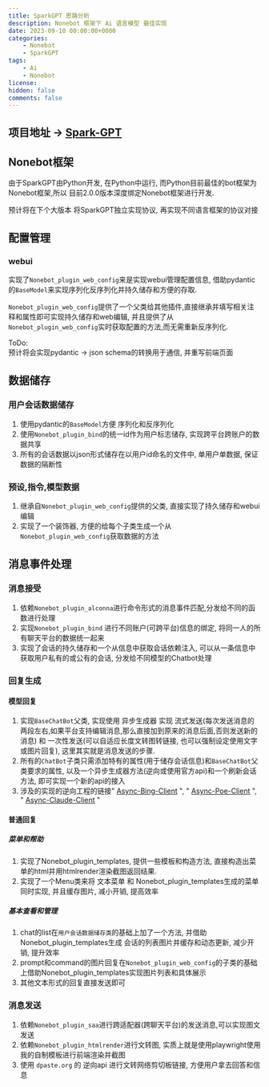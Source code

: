 ```yaml
---
title: SparkGPT 思路分析
description: Nonebot 框架下 Ai 语言模型 最佳实现
date: 2023-09-10 00:00:00+0000
categories:
    - Nonebot
    - SparkGPT
tags:
    - Ai
    - Nonebot
license: 
hidden: false
comments: false
---
```

## 项目地址 -> [Spark-GPT](https://github.com/canxin121/Spark-GPT)

## Nonebot框架
由于SparkGPT由Python开发, 在Python中运行, 而Python目前最佳的bot框架为Nonebot框架,所以 目前2.0.0版本深度绑定Nonebot框架进行开发.  

预计将在下个大版本 将SparkGPT独立实现协议, 再实现不同语言框架的协议对接  
## 配置管理
### webui
实现了`Nonebot_plugin_web_config`来是实现webui管理配置信息, 借助pydantic的`BaseModel`来实现序列化反序列化并持久储存和方便的存取. 

`Nonebot_plugin_web_config`提供了一个父类给其他插件,直接继承并填写相关注释和属性即可实现持久储存和web编辑, 并且提供了从`Nonebot_plugin_web_config`实时获取配置的方法,而无需重新反序列化.  

ToDo:  
预计将会实现pydantic -> json schema的转换用于通信, 并重写前端页面  

## 数据储存

### 用户会话数据储存
1. 使用pydantic的`BaseModel`方便 序列化和反序列化
2. 使用`Nonebot_plugin_bind`的统一id作为用户标志储存, 实现跨平台跨账户的数据共享
3. 所有的会话数据以json形式储存在以用户id命名的文件中, 单用户单数据, 保证数据的隔断性
### 预设,指令,模型数据
1. 继承自`Nonebot_plugin_web_config`提供的父类, 直接实现了持久储存和webui编辑
2. 实现了一个装饰器, 方便的给每个子类生成一个从`Nonebot_plugin_web_config`获取数据的方法
 

## 消息事件处理
### 消息接受
1. 依赖`Nonebot_plugin_alconna`进行命令形式的消息事件匹配,分发给不同的函数进行处理
2. 实现`Nonebot_plugin_bind` 进行不同账户(可跨平台)信息的绑定, 将同一人的所有聊天平台的数据统一起来
3. 实现了会话的持久储存和一个从信息中获取会话依赖注入, 可以从一条信息中获取用户私有的或公有的会话, 分发给不同模型的Chatbot处理

### 回复生成
#### 模型回复
1. 实现`BaseChatBot`父类, 实现使用 异步生成器 实现 流式发送(每次发送消息的两段左右,如果平台支持编辑消息,那么直接加到原来的消息后面,否则发送新的消息) 和 一次性发送(可以自适应长度文转图转链接, 也可以强制设定使用文字或图片回复), 这里其实就是消息发送的步骤.
2. 所有的`ChatBot`子类只需添加特有的属性(用于储存会话信息)和`BaseChatBot`父类要求的属性, 以及一个异步生成器方法(逆向或使用官方api)和一个刷新会话方法, 即可实现一个新的api的接入  
3. 涉及的实现的逆向工程的链接" [Async-Bing-Client](https://github.com/canxin121/Async-Bing-Client) ", " [Async-Poe-Client](https://github.com/canxin121/Async-Poe-Client) ", " [Async-Claude-Client](https://github.com/canxin121/Async-Claude-Client) "  
#### 普通回复
##### 菜单和帮助
1. 实现了Nonebot_plugin_templates, 提供一些模板和构造方法, 直接构造出菜单的html并用htmlrender渲染截图返回结果.
2. 实现了一个Menu类来将 文本菜单 和  Nonebot_plugin_templates生成的菜单同时实现, 并且缓存图片, 减小开销, 提高效率
##### 基本查看和管理
1. chat的list在`用户会话数据储存类`的基础上加了一个方法, 并借助Nonebot_plugin_templates生成 会话的列表图片并缓存和动态更新, 减少开销, 提升效率
2. prompt和command的图片回复在`Nonebot_plugin_web_config`的子类的基础上借助Nonebot_plugin_templates实现图片列表和具体展示
3. 其他文本形式的回复直接发送即可

### 消息发送
1. 依赖`Nonebot_plugin_saa`进行跨适配器(跨聊天平台)的发送消息,可以实现图文发送
2. 依赖`Nonebot_plugin_htmlrender`进行文转图, 实质上就是使用playwright使用我的自制模板进行前端渲染并截图
3. 使用 `dpaste.org` 的 逆向api 进行文转网络剪切板链接, 方便用户拿去回答和信息
